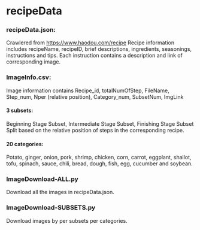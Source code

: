 # recipeData

### recipeData.json:
Crawlered from https://www.haodou.com/recipe
Recipe information includes recipeName, recipeID, brief descriptions, ingredients, seasonings, instructions and tips.
Each instruction contains a description and link of corresponding image.

### ImageInfo.csv:
Image information contains Recipe_id, totalNumOfStep, FileName, Step_num, Nper (relative position), Category_num, SubsetNum, ImgLink
#### 3 subsets:
Beginning Stage Subset, Intermediate Stage Subset, Finishing Stage Subset
Split based on the relative position of steps in the corresponding recipe.

#### 20 categories:
Potato, ginger, onion, pork, shrimp, chicken, corn, carrot, eggplant, shallot, tofu, spinach, sauce, chili, bread, dough, fish, egg, cucumber and soybean.


### ImageDownload-ALL.py
Download all the images in recipeData.json.

### ImageDownload-SUBSETS.py
Download images by per subsets per categories.
